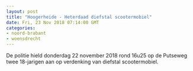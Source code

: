 ```yaml
---
layout: post
title: "Hoogerheide - Heterdaad diefstal scootermobiel"
date: Fri, 23 Nov 2018 07:14:00 GMT
categories: 
- noord-brabant 
- woensdrecht 
---
```


De politie hield donderdag 22 november 2018 rond 16u25 op de Putseweg twee 18-jarigen aan op verdenking van diefstal scootermobiel.
